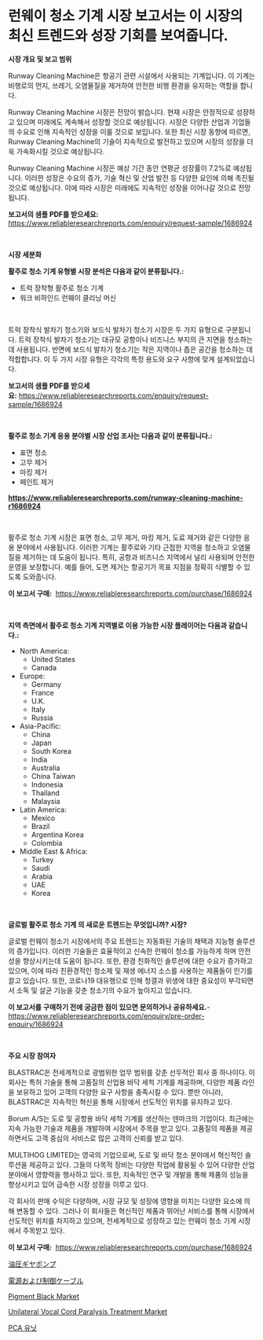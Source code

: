 <p><h1>런웨이 청소 기계 시장 보고서는 이 시장의 최신 트렌드와 성장 기회를 보여줍니다.</h1></p><p><strong>시장 개요 및 보고 범위</strong></p>
<p><p>Runway Cleaning Machine은 항공기 관련 시설에서 사용되는 기계입니다. 이 기계는 비행로의 먼지, 쓰레기, 오염물질을 제거하여 안전한 비행 환경을 유지하는 역할을 합니다.</p><p>Runway Cleaning Machine 시장은 전망이 밝습니다. 현재 시장은 안정적으로 성장하고 있으며 미래에도 계속해서 성장할 것으로 예상됩니다. 시장은 다양한 산업과 기업들의 수요로 인해 지속적인 성장을 이룰 것으로 보입니다. 또한 최신 시장 동향에 따르면, Runway Cleaning Machine의 기술이 지속적으로 발전하고 있으며 시장의 성장을 더욱 가속화시킬 것으로 예상됩니다.</p><p>Runway Cleaning Machine 시장은 예상 기간 동안 연평균 성장률이 7.2%로 예상됩니다. 이러한 성장은 수요의 증가, 기술 혁신 및 산업 발전 등 다양한 요인에 의해 촉진될 것으로 예상됩니다. 이에 따라 시장은 미래에도 지속적인 성장을 이어나갈 것으로 전망됩니다.</p></p>
<p><strong>보고서의 샘플 PDF를 받으세요:</strong> <a href="https://www.reliableresearchreports.com/enquiry/request-sample/1686924">https://www.reliableresearchreports.com/enquiry/request-sample/1686924</a></p>
<p>&nbsp;</p>
<p><strong>시장 세분화</strong></p>
<p><strong>활주로 청소 기계 유형별 시장 분석은 다음과 같이 분류됩니다.:</strong></p>
<p><ul><li>트럭 장착형 활주로 청소 기계</li><li>워크 비하인드 런웨이 클리닝 머신</li></ul></p>
<p>&nbsp;</p>
<p><p>트럭 장착식 발차기 청소기와 보드식 발차기 청소기 시장은 두 가지 유형으로 구분됩니다. 트럭 장착식 발차기 청소기는 대규모 공항이나 비즈니스 부지의 큰 지면을 청소하는 데 사용됩니다. 반면에 보드식 발차기 청소기는 작은 지역이나 좁은 공간을 청소하는 데 적합합니다. 이 두 가지 시장 유형은 각각의 특정 용도와 요구 사항에 맞게 설계되었습니다.</p></p>
<p><strong>보고서의 샘플 PDF를 받으세요:</strong>&nbsp;<a href="https://www.reliableresearchreports.com/enquiry/request-sample/1686924">https://www.reliableresearchreports.com/enquiry/request-sample/1686924</a></p>
<p>&nbsp;</p>
<p><strong> 활주로 청소 기계 응용 분야별 시장 산업 조사는 다음과 같이 분류됩니다.:</strong></p>
<p><ul><li>표면 청소</li><li>고무 제거</li><li>마킹 제거</li><li>페인트 제거</li></ul></p>
<p><strong><a href="https://www.reliableresearchreports.com/runway-cleaning-machine-r1686924">https://www.reliableresearchreports.com/runway-cleaning-machine-r1686924</a></strong></p>
<p>&nbsp;</p>
<p><p>활주로 청소 기계 시장은 표면 청소, 고무 제거, 마킹 제거, 도료 제거와 같은 다양한 응용 분야에서 사용됩니다. 이러한 기계는 활주로와 기타 근접한 지역을 청소하고 오염물질을 제거하는 데 도움이 됩니다. 특히, 공항과 비즈니스 지역에서 널리 사용되며 안전한 운영을 보장합니다. 예를 들어, 도면 제거는 항공기가 목표 지점을 정확히 식별할 수 있도록 도와줍니다.</p></p>
<p><strong>이 보고서 구매:</strong>&nbsp; <a href="https://www.reliableresearchreports.com/purchase/1686924">https://www.reliableresearchreports.com/purchase/1686924</a></p>
<p>&nbsp;</p>
<p><strong>지역 측면에서 활주로 청소 기계 지역별로 이용 가능한 시장 플레이어는 다음과 같습니다.:</strong></p>
<p><ul>
    <li>
        North America:
        <ul>
            <li>United States</li>
            <li>Canada</li>
        </ul>
    </li>
    <li>
        Europe:
        <ul>
            <li>Germany</li>
            <li>France</li>
            <li>U.K.</li>
            <li>Italy</li>
            <li>Russia</li>
        </ul>
    </li>
    <li>
        Asia-Pacific:
        <ul>
            <li>China</li>
            <li>Japan</li>
            <li>South Korea</li>
            <li>India</li>
            <li>Australia</li>
            <li>China Taiwan</li>
            <li>Indonesia</li>
            <li>Thailand</li>
            <li>Malaysia</li>
        </ul>
    </li>
    <li>
        Latin America:
        <ul>
            <li>Mexico</li>
            <li>Brazil</li>
            <li>Argentina Korea</li>
            <li>Colombia</li>
        </ul>
    </li>
    <li>
        Middle East & Africa:
        <ul>
            <li>Turkey</li>
            <li>Saudi</li>
            <li>Arabia</li>
            <li>UAE</li>
            <li>Korea</li>
        </ul>
    </li>
    </ul></p>
<p>&nbsp;</p>
<p><strong>글로벌 활주로 청소 기계 의 새로운 트렌드는 무엇입니까? 시장?</strong></p>
<p><p>글로벌 런웨이 청소기 시장에서의 주요 트렌드는 자동화된 기술의 채택과 지능형 솔루션의 증가입니다. 이러한 기술들은 효율적이고 신속한 런웨이 청소를 가능하게 하며 안전성을 향상시키는데 도움이 됩니다. 또한, 환경 친화적인 솔루션에 대한 수요가 증가하고 있으며, 이에 따라 친환경적인 청소제 및 재생 에너지 소스를 사용하는 제품들이 인기를 끌고 있습니다. 또한, 코로나19 대유행으로 인해 청결과 위생에 대한 중요성이 부각되면서 소독 및 살균 기능을 갖춘 청소기의 수요가 높아지고 있습니다.</p></p>
<p><strong>이 보고서를 구매하기 전에 궁금한 점이 있으면 문의하거나 공유하세요.</strong>- <a href="https://www.reliableresearchreports.com/enquiry/pre-order-enquiry/1686924">https://www.reliableresearchreports.com/enquiry/pre-order-enquiry/1686924</a></p>
<p>&nbsp;</p>
<p><strong>주요 시장 참여자</strong></p>
<p><p>BLASTRAC은 전세계적으로 광범위한 업무 범위를 갖춘 선두적인 회사 중 하나이다. 이 회사는 특허 기술을 통해 고품질의 산업용 바닥 세척 기계를 제공하며, 다양한 제품 라인을 보유하고 있어 고객의 다양한 요구 사항을 충족시킬 수 있다. 뿐만 아니라, BLASTRAC은 지속적인 혁신을 통해 시장에서 선도적인 위치를 유지하고 있다.</p><p>Borum A/S는 도로 및 공항용 바닥 세척 기계를 생산하는 덴마크의 기업이다. 최근에는 지속 가능한 기술과 제품을 개발하여 시장에서 주목을 받고 있다. 고품질의 제품을 제공하면서도 고객 중심의 서비스로 많은 고객의 신뢰를 받고 있다.</p><p>MULTIHOG LIMITED는 영국의 기업으로써, 도로 및 바닥 청소 분야에서 혁신적인 솔루션을 제공하고 있다. 그들의 다목적 장비는 다양한 작업에 활용될 수 있어 다양한 산업 분야에서 영향력을 행사하고 있다. 또한, 지속적인 연구 및 개발을 통해 제품의 성능을 향상시키고 있어 급속한 시장 성장을 이루고 있다.</p><p>각 회사의 판매 수익은 다양하며, 시장 규모 및 성장에 영향을 미치는 다양한 요소에 의해 변동할 수 있다. 그러나 이 회사들은 혁신적인 제품과 뛰어난 서비스를 통해 시장에서 선도적인 위치를 차지하고 있으며, 전세계적으로 성장하고 있는 런웨이 청소 기계 시장에서 주목받고 있다.</p></p>
<p><strong>이 보고서 구매:</strong>&nbsp;&nbsp;<a href="https://www.reliableresearchreports.com/purchase/1686924">https://www.reliableresearchreports.com/purchase/1686924</a></p>
<p><p><a href="https://github.com/mcbeesbxa270/Market-Research-Report-List-1/blob/main/690957824551.md">油圧ギヤポンプ</a></p><p><a href="https://github.com/EmoryYundt1935/Market-Research-Report-List-1/blob/main/845277824552.md">電源および制御ケーブル</a></p><p><a href="https://issuu.com/reportprime-2/docs/pigment-black-market-size-2030.pptx">Pigment Black Market</a></p><p><a href="https://github.com/mahnoor2003/Market-Research-Report-List-4/blob/main/unilateral-vocal-cord-paralysis-treatment-market.md">Unilateral Vocal Cord Paralysis Treatment Market</a></p><p><a href="https://github.com/CliftonFisher9067/Market-Research-Report-List-1/blob/main/329247622583.md">PCA 유닛</a></p></p>